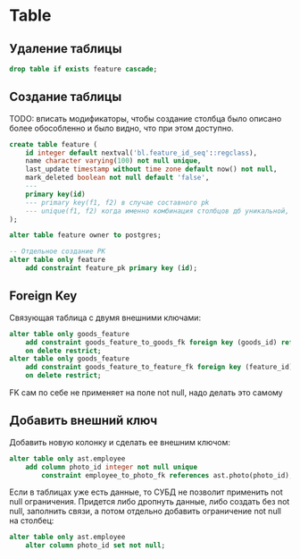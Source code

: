 # Table

## Удаление таблицы

```sql
drop table if exists feature cascade;
```

## Создание таблицы

TODO: вписать модификаторы, чтобы создание столбца было описано более обособленно и было видно, что при этом доступно.

```sql
create table feature (
    id integer default nextval('bl.feature_id_seq'::regclass),
	name character varying(100) not null unique,
	last_update timestamp without time zone default now() not null,
	mark_deleted boolean not null default 'false',
	---
	primary key(id)
    --- primary key(f1, f2) в случае составного pk
    --- unique(f1, f2) когда именно комбинация столбцов дб уникальной, при этом если они не pk
);

alter table feature owner to postgres;

-- Отдельное создание PK
alter table only feature
    add constraint feature_pk primary key (id);
```

## Foreign Key

Связующая таблица с двумя внешними ключами:

```sql
alter table only goods_feature
    add constraint goods_feature_to_goods_fk foreign key (goods_id) references bl.goods(id) 
    on delete restrict;
alter table only goods_feature
    add constraint goods_feature_to_feature_fk foreign key (feature_id) references bl.feature(id) 
    on delete restrict;
```

FK сам по себе не применяет на поле not null, надо делать это самому

## Добавить внешний ключ

Добавить новую колонку и сделать ее внешним ключом:

```sql
alter table only ast.employee
    add column photo_id integer not null unique
	    constraint employee_to_photo_fk references ast.photo(photo_id);
```

Если в таблицах уже есть данные, то СУБД не позволит применить not null ограничения. Придется либо дропнуть данные, либо создать без not null, заполнить связи, а потом отдельно добавить ограничение not null на столбец:

```sql
alter table only ast.employee
    alter column photo_id set not null;
```

